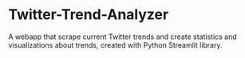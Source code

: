 # Twitter-Trend-Analyzer
A webapp that scrape current Twitter trends and create statistics and visualizations about trends, created with Python Streamlit library.
